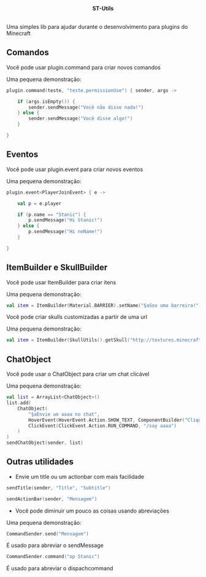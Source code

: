 <div align="center">
  <b>ST-Utils</b><br><br>
</div>

Uma simples lib para ajudar durante o desenvolvimento para plugins do Minecraft

## Comandos

Você pode usar plugin.command para criar novos comandos

Uma pequena demonstração:

```kotlin
plugin.command(teste, "teste.permissionUse") { sender, args ->

    if (args.isEmpty()) {
        sender.sendMessage("Você não disse nada!")
    } else {
        sender.sendMessage("Você disse algo!")
    }

}
```

## Eventos

Você pode usar plugin.event para criar novos eventos

Uma pequena demonstração:

```kotlin
plugin.event<PlayerJoinEvent> { e ->

    val p = e.player

    if (p.name == "Stanic") {
        p.sendMessage("Hi Stanic!")
    } else {
        p.sendMessage("Hi noName!")
    }

}
```

## ItemBuilder e SkullBuilder

Você pode usar ItemBuilder para criar itens

Uma pequena demonstração:

```kotlin
val item = ItemBuilder(Material.BARRIER).setName("§aSou uma barreira!").setLore(listOf("", "Me coloque no chão!", "")).build()
```

Você pode criar skulls customizadas a partir de uma url

Uma pequena demonstração:

```kotlin
val item = ItemBuilder(SkullUtils().getSkull("http://textures.minecraft.net/texture/9dbdaa755099edd7efa1f12882c7a51b5815db52e0b164aef6df9a1f53eca23")).setName("Sou uma skull!").build()
```

## ChatObject

Você pode usar o ChatObject para criar um chat clicável

Uma pequena demonstração:

```kotlin
val list = ArrayList<ChatObject>()
list.add(
    ChatObject(
        "§aEnvie um aaaa no chat",
        HoverEvent(HoverEvent.Action.SHOW_TEXT, ComponentBuilder("Clique e digite /say aaaa").create()),
        ClickEvent(ClickEvent.Action.RUN_COMMAND, "/say aaaa")
    )
)
sendChatObject(sender, list)
```

## Outras utilidades

* Envie um title ou um actionbar com mais facilidade

```kotlin
sendTitle(sender, "Title", "Subtitle")

sendActionBar(sender, "Mensagem")
```

* Você pode diminuir um pouco as coisas usando abreviações

Uma pequena demonstração:

```kotlin
CommandSender.send("Mensagem")
```

É usado para abreviar o sendMessage

```kotlin
CommandSender.command("op Stanic")
```

É usado para abreviar o dispachcommand
